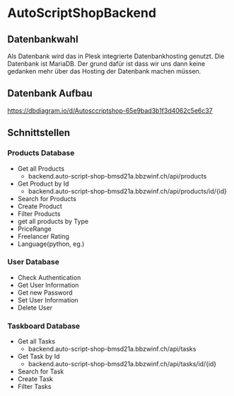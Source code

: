 # AutoScriptShopBackend

## Datenbankwahl
Als Datenbank wird das in Plesk integrierte Datenbankhosting genutzt. Die Datenbank ist MariaDB. Der grund dafür ist dass wir uns dann keine gedanken mehr über das Hosting der Datenbank machen müssen. 

## Datenbank Aufbau
https://dbdiagram.io/d/Autosccriptshop-65e9bad3b1f3d4062c5e6c37


## Schnittstellen

### Products Database
* Get all Products
    * backend.auto-script-shop-bmsd21a.bbzwinf.ch/api/products
* Get Product by Id
    * backend.auto-script-shop-bmsd21a.bbzwinf.ch/api/products/id/{id}
* Search for Products
* Create Product
* Filter Products
* get all products by Type
* PriceRange
* Freelancer Rating
* Language(python, eg.)

### User Database
* Check Authentication
* Get User Information
* Get new Password
* Set User Information
* Delete User

### Taskboard Database
* Get all Tasks
  * backend.auto-script-shop-bmsd21a.bbzwinf.ch/api/tasks
* Get Task by Id
  * backend.auto-script-shop-bmsd21a.bbzwinf.ch/api/tasks/id/{id}
* Search for Task
* Create Task
* Filter Tasks
